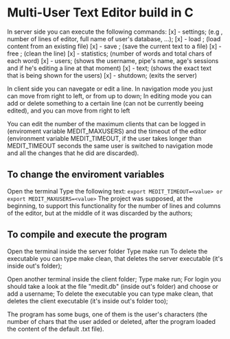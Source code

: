 # Multi-User Text Editor build in C
In server side you can execute the following commands:
 [x] - settings; (e.g , number of lines of editor, full name of user's database, ...);
 [x] - load <filename>; (load content from an existing file)
 [x] - save <filename>; (save the current text to a file)
 [x] - free <linenumber>; (clean the <linenumber> line)
 [x] - statistics; (number of words and total chars of each word)
 [x] - users; (shows the username, pipe's name, age's sessions and if he's editing a line at that moment)
 [x] - text; (shows the exact text that is being shown for the users)
 [x] - shutdown; (exits the server)
 
 In client side you can navegate or edit a line.
  In navigation mode you just can move from right to left, or from up to down;
  In editing mode you can add or delete something to a certain line (can not be currently beeing edited), and you can move from   right to left
  
  You can edit the number of the maximum clients that can be logged in (enviroment variable MEDIT_MAXUSERS) and the timeout of the editor (environment variable MEDIT_TIMEOUT, if the user takes longer than MEDIT_TIMEOUT seconds the same user is switched to navigation mode and all the changes that he did are discarded).
  
## To change the enviroment variables
   Open the terminal
   Type the following text: 
    ```
    export MEDIT_TIMEOUT=<value> or export MEDIT_MAXUSERS=<value>
    ```
   The project was supposed, at the beginning, to support this functionality for the number of lines and columns of the editor, but at the middle of it was discarded by the authors;
  
## To compile and execute the program
   Open the terminal inside the server folder
   Type make run
   To delete the executable you can type make clean, that deletes the server executable (it's inside out's folder);
   
   Open another terminal inside the client folder;
   Type make run;
   For login you should take a look at the file "medit.db" (inside out's folder) and choose or add a username;
   To delete the executable you can type make clean, that deletes the client executable (it's inside out's folder too);
      
   The program has some bugs, one of them is the user's characters (the number of chars that the user added or deleted, after the program loaded the content of the default .txt file).
